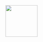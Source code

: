 <div id="header" align="center">
  <img src="https://media0.giphy.com/media/v1.Y2lkPTc5MGI3NjExdzZqODJudWZzdDM3NnY5cHBwODRtYTMzNXEzMTh0OXNyZ3JrZDFpNiZlcD12MV9pbnRlcm5hbF9naWZfYnlfaWQmY3Q9Zw/fV0oSDsZ4UgdW/giphy.gif" width="100"/>
</div>
